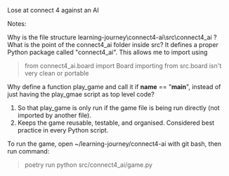 Lose at connect 4 against an AI

Notes:

Why is the file structure learning-journey\connect4-ai\src\connect4_ai ? What is the point of the connect4_ai folder inside src?
It defines a proper Python package called "connect4_ai". This allows me to import using 
>from connect4_ai.board import Board
importing from src.board isn't very clean or portable

Why define a function play_game and call it if __name__ == "__main__", instead of just having the play_gmae script as top level code?
1. So that play_game is only run if the game file is being run directly (not imported by another file).
2. Keeps the game reusable, testable, and organised. Considered best practice in every Python script. 

To run the game, open ~/learning-journey/connect4-ai with git bash, then run command:
>poetry run python src/connect4_ai/game.py


